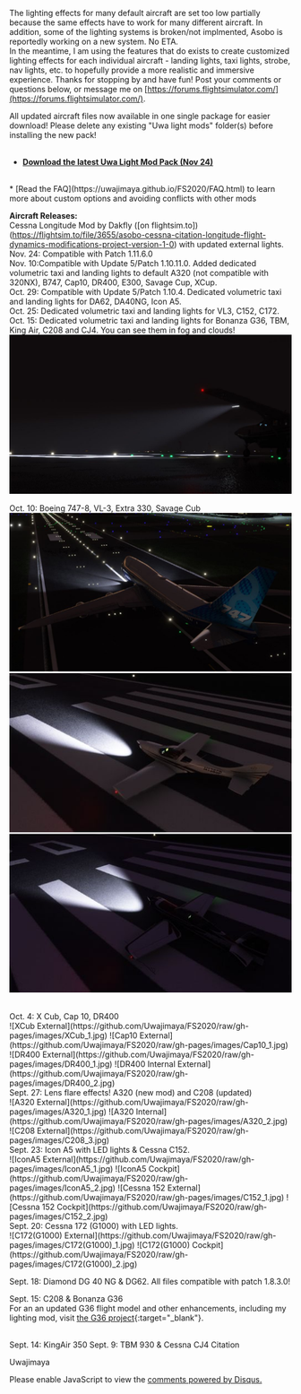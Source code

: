 The lighting effects for many default aircraft are set too low partially because the same effects have to work for many different aircraft. In addition, some of the lighting systems is broken/not implmented, Asobo is reportedly working on a new system. No ETA.
<br>In the meantime, I am using the features that do exists to create customized lighting effects for each individual aircraft - landing lights, taxi lights, strobe, nav lights, etc. to hopefully provide a more realistic and immersive experience. Thanks for stopping by and have fun!
Post your comments or questions below, or message me on [https://forums.flightsimulator.com/](https://forums.flightsimulator.com/).

All updated aircraft files now available in one single package for easier download! Please delete any existing "Uwa light mods" folder(s) before installing the new pack!
<br><br>
* [**Download the latest Uwa Light Mod Pack (Nov 24)**](https://github.com/Uwajimaya/FS2020/raw/master/Uwa%20light%20mod%20pack%20v1.10.zip)
<br>
* [Read the FAQ](https://uwajimaya.github.io/FS2020/FAQ.html) to learn more about custom options and avoiding conflicts with other mods

**Aircraft Releases:** 
<br>
Cessna Longitude Mod by Dakfly ([on flightsim.to])(https://flightsim.to/file/3655/asobo-cessna-citation-longitude-flight-dynamics-modifications-project-version-1-0) with updated external lights.
<br>
Nov. 24: Compatible with Patch 1.11.6.0
<br>
Nov. 10:Compatible with Update 5/Patch 1.10.11.0. Added dedicated volumetric taxi and landing lights to default A320 (not compatible with 320NX), B747, Cap10, DR400, E300, Savage Cup, XCup.
<br>
Oct. 29: Compatible with Update 5/Patch 1.10.4. Dedicated volumetric taxi and landing lights for DA62, DA40NG, Icon A5.
<br>
Oct. 25: Dedicated volumetric taxi and landing lights for VL3, C152, C172.
<br>
Oct. 15: Dedicated volumetric taxi and landing lights for Bonanza G36, TBM, King Air, C208 and CJ4. You can see them in fog and clouds! 
<br>
![C208 lightl](https://github.com/Uwajimaya/FS2020/raw/gh-pages/images/C208_light.jpg)
<br>

Oct. 10: Boeing 747-8, VL-3, Extra 330, Savage Cub
<br>
![B748 External](https://github.com/Uwajimaya/FS2020/raw/gh-pages/images/748_1.jpg)
![VL-3 External](https://github.com/Uwajimaya/FS2020/raw/gh-pages/images/JVL_1.jpg)
![E330 External](https://github.com/Uwajimaya/FS2020/raw/gh-pages/images/E330_1.jpg)
   
<br>  
Oct. 4: X Cub, Cap 10, DR400
<br>
![XCub External](https://github.com/Uwajimaya/FS2020/raw/gh-pages/images/XCub_1.jpg)
![Cap10 External](https://github.com/Uwajimaya/FS2020/raw/gh-pages/images/Cap10_1.jpg)
![DR400 External](https://github.com/Uwajimaya/FS2020/raw/gh-pages/images/DR400_1.jpg)
![DR400 Internal External](https://github.com/Uwajimaya/FS2020/raw/gh-pages/images/DR400_2.jpg)

<br>
Sept. 27: Lens flare effects! A320 (new mod) and C208 (updated)
<br> 
![A320 External](https://github.com/Uwajimaya/FS2020/raw/gh-pages/images/A320_1.jpg)
![A320 Internal](https://github.com/Uwajimaya/FS2020/raw/gh-pages/images/A320_2.jpg)
![C208 External](https://github.com/Uwajimaya/FS2020/raw/gh-pages/images/C208_3.jpg)


<br>
Sept. 23: Icon A5 with LED lights & Cessna C152.
<br> 
![IconA5 External](https://github.com/Uwajimaya/FS2020/raw/gh-pages/images/IconA5_1.jpg)
![IconA5 Cockpit](https://github.com/Uwajimaya/FS2020/raw/gh-pages/images/IconA5_2.jpg)
![Cessna 152 External](https://github.com/Uwajimaya/FS2020/raw/gh-pages/images/C152_1.jpg)
![Cessna 152 Cockpit](https://github.com/Uwajimaya/FS2020/raw/gh-pages/images/C152_2.jpg)


<br>
Sept. 20: Cessna 172 (G1000) with LED lights.
<br> 
![C172(G1000) External](https://github.com/Uwajimaya/FS2020/raw/gh-pages/images/C172(G1000)_1.jpg)
![C172(G1000) Cockpit](https://github.com/Uwajimaya/FS2020/raw/gh-pages/images/C172(G1000)_2.jpg)



Sept. 18: Diamond DG 40 NG & DG62. All files compatible with patch 1.8.3.0!
<br>

Sept. 15: C208 & Bonanza G36
<br>
For an an updated G36 flight model and other enhancements, including my lighting mod, visit [the G36 project](https://github.com/TheFrett/msfs_g36_project){:target="_blank"}.

<br>
Sept. 14: KingAir 350    
Sept. 9: TBM 930 & Cessna CJ4 Citation




Uwajimaya

<div id="disqus_thread"></div>
<script>

/**
*  RECOMMENDED CONFIGURATION VARIABLES: EDIT AND UNCOMMENT THE SECTION BELOW TO INSERT DYNAMIC VALUES FROM YOUR PLATFORM OR CMS.
*  LEARN WHY DEFINING THESE VARIABLES IS IMPORTANT: https://disqus.com/admin/universalcode/#configuration-variables*/
/*
var disqus_config = function () {
this.page.url = PAGE_URL;  // Replace PAGE_URL with your page's canonical URL variable
this.page.identifier = '1234567'; // Replace PAGE_IDENTIFIER with your page's unique identifier variable
};
*/
(function() { // DON'T EDIT BELOW THIS LINE
var d = document, s = d.createElement('script');
s.src = 'https://https-uwa-lights.disqus.com/embed.js';
s.setAttribute('data-timestamp', +new Date());
(d.head || d.body).appendChild(s);
})();
</script>
<noscript>Please enable JavaScript to view the <a href="https://disqus.com/?ref_noscript">comments powered by Disqus.</a></noscript>
